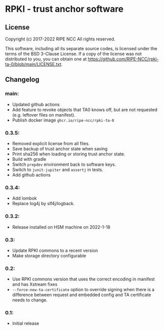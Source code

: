 RPKI - trust anchor software
============================

License
-------

Copyright (c) 2017-2022 RIPE NCC
All rights reserved.

This software, including all its separate source codes, is licensed under the
terms of the BSD 3-Clause License. If a copy of the license was not distributed
to you, you can obtain one at
https://github.com/RIPE-NCC/rpki-ta-0/blob/main/LICENSE.txt.

Changelog
---------

### main:
  * Updated github actions
  * Add feature to revoke objects that TA0 knows off, but are not requested
    (e.g. leftover files on manifest).
  * Publish docker image `ghcr.io/ripe-ncc/rpki-ta-0`

### 0.3.5:
  * Removed explicit license from all files.
  * Save backup of trust anchor state when saving
  * Print sha256 when loading or storing trust anchor state.
  * Build with gradle
  * Switch `prepdev` environment back to software keys.
  * Switch to `junit-jupiter` and `assertj` in tests.
  * Add github actions

### 0.3.4:
  * Add lombok
  * Replace log4j by slf4j/logback.

### 0.3.2:
  * Release installed on HSM machine on 2022-1-18

### 0.3:

  * Update RPKI commons to a recent version
  * Make storage directory configurable

### 0.2:

  * Use RPKI commons version that uses the correct encoding in manifest and has
    Xstream fixes
  * `--force-new-ta-certificate` option to override signing when there is a
    difference between request and embedded config and TA certificate needs to
    change.

### 0.1:

  * Initial release
